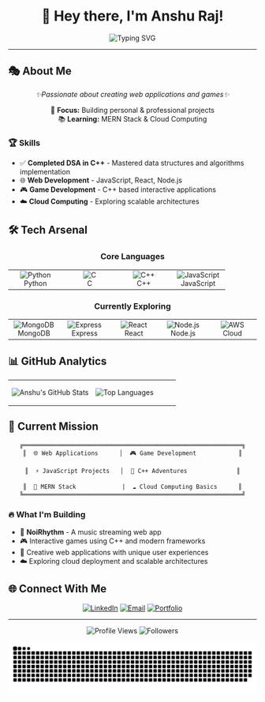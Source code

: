 <div align="center">

# 🚀 Hey there, I'm Anshu Raj! 

<img src="https://readme-typing-svg.herokuapp.com?font=Fira+Code&size=22&duration=3000&pause=1000&color=00D9FF&center=true&vCenter=true&width=435&lines=I+code+sometimes...;Web+Developer+%7C+Game+Creator;Building+Digital+Experiences" alt="Typing SVG" />

</div>

---

## 🎭 About Me

<div align="center">

*✨Passionate about creating web applications and games✨*

🎯 **Focus:** Building personal & professional projects  
📚 **Learning:** MERN Stack & Cloud Computing  

</div>

### 🏆 Skills
- ✅ **Completed DSA in C++** - Mastered data structures and algorithms implementation
- 🌐 **Web Development** - JavaScript, React, Node.js
- 🎮 **Game Development** - C++ based interactive applications
- ☁️ **Cloud Computing** - Exploring scalable architectures

## 🛠️ Tech Arsenal

<div align="center">

### Core Languages
<table>
<tr>
    <td align="center" width="96">
        <img src="https://skillicons.dev/icons?i=python" width="48" height="48" alt="Python" />
        <br>Python
    </td>
    <td align="center" width="96">
        <img src="https://skillicons.dev/icons?i=c" width="48" height="48" alt="C" />
        <br>C
    </td>
    <td align="center" width="96">
        <img src="https://skillicons.dev/icons?i=cpp" width="48" height="48" alt="C++" />
        <br>C++
    </td>
    <td align="center" width="96">
        <img src="https://skillicons.dev/icons?i=js" width="48" height="48" alt="JavaScript" />
        <br>JavaScript
    </td>
</tr>
</table>

### Currently Exploring
<table>
<tr>
    <td align="center" width="96">
        <img src="https://skillicons.dev/icons?i=mongodb" width="48" height="48" alt="MongoDB" />
        <br>MongoDB
    </td>
    <td align="center" width="96">
        <img src="https://skillicons.dev/icons?i=express" width="48" height="48" alt="Express" />
        <br>Express
    </td>
    <td align="center" width="96">
        <img src="https://skillicons.dev/icons?i=react" width="48" height="48" alt="React" />
        <br>React
    </td>
    <td align="center" width="96">
        <img src="https://skillicons.dev/icons?i=nodejs" width="48" height="48" alt="Node.js" />
        <br>Node.js
    </td>
    <td align="center" width="96">
        <img src="https://skillicons.dev/icons?i=aws" width="48" height="48" alt="AWS" />
        <br>Cloud
    </td>
</tr>
</table>

</div>

## 📊 GitHub Analytics

<div align="center">
<table>
<tr>
<td width="50%">

![Anshu's GitHub Stats](https://github-readme-stats.vercel.app/api?username=anshu-c8NETed&show_icons=true&theme=tokyonight&hide_border=true&bg_color=0D1117&title_color=00D9FF&icon_color=00D9FF&text_color=FFFFFF)

</td>
<td width="50%">

![Top Languages](https://github-readme-stats.vercel.app/api/top-langs/?username=anshu-c8NETed&layout=compact&theme=tokyonight&hide_border=true&bg_color=0D1117&title_color=00D9FF&text_color=FFFFFF)

</td>
</tr>
</table>

</div>

## 🎯 Current Mission

<div align="center">

```ascii
╔══════════════════════════════════════════════════════════════╗
║  🌐 Web Applications      │  🎮 Game Development            ║

║  ⚡ JavaScript Projects   │  🔧 C++ Adventures              ║

║  📱 MERN Stack             |  ☁️ Cloud Computing Basics      ║
╚══════════════════════════════════════════════════════════════╝
```

</div>

### 🔥 What I'm Building
- 🎵 **NoiRhythm** - A music streaming web app
- 🎮 Interactive games using C++ and modern frameworks
- 🌟 Creative web applications with unique user experiences
- ☁️ Exploring cloud deployment and scalable architectures

## 🌐 Connect With Me

<div align="center">

[![LinkedIn](https://img.shields.io/badge/LinkedIn-0077B5?style=for-the-badge&logo=linkedin&logoColor=white&labelColor=0077B5)](https://www.linkedin.com/in/anshu-raj-tech/)
[![Email](https://img.shields.io/badge/Email-EA4335?style=for-the-badge&logo=gmail&logoColor=white&labelColor=EA4335)](mailto:rajanshu2123@gmail.com)
[![Portfolio](https://img.shields.io/badge/Portfolio-FF5722?style=for-the-badge&logo=google-chrome&logoColor=white&labelColor=FF5722)](#)

</div>

---

<div align="center">

![Profile Views](https://komarev.com/ghpvc/?username=anshu-c8NETed&label=Profile%20Views&color=00d9ff&style=flat&labelColor=0D1117)
![Followers](https://img.shields.io/github/followers/anshu-c8NETed?label=Followers&style=flat&color=00d9ff&labelColor=0D1117)

<img src="https://raw.githubusercontent.com/platane/snk/output/github-contribution-grid-snake-dark.svg" alt="Snake animation" />

</div>
